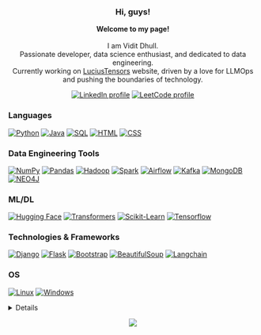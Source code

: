 <h3 align="center">Hi, guys!</h3>

<p align="center">
    <b>Welcome to my page!</b><br><br>
        I am Vidit Dhull.<br>
        Passionate developer, data science enthusiast, and dedicated to data engineering.<br>
        Currently working on <a href="https://luciustensors.com/">LuciusTensors</a> website, driven by a love for LLMOps and pushing the boundaries of technology.<br>
</p>
<p align="center">
    <a href="https://www.linkedin.com/in/vidit-dhull-045665236"><img src="https://img.shields.io/badge/linkedin-black?style=for-the-badge&logo=linkedin" alt="LinkedIn profile"></a>
    <a href="https://leetcode.com/Vidit_Dhull/"><img src="https://img.shields.io/badge/leetcode-black?style=for-the-badge&logo=leetcode" alt="LeetCode profile"></a>
</p>

### Languages
[![Python](https://img.shields.io/badge/python-black?style=for-the-badge&logo=python)](https://github.com/viditdhull)
[![Java](https://img.shields.io/badge/java-black?style=for-the-badge&logo=openjdk)](https://github.com/viditdhull)
[![SQL](https://img.shields.io/badge/sql-black?style=for-the-badge&logo=mysql)](https://github.com/viditdhull)
[![HTML](https://img.shields.io/badge/html-black?style=for-the-badge&logo=html5)](https://github.com/viditdhull)
[![CSS](https://img.shields.io/badge/css-black?style=for-the-badge&logo=css3)](https://github.com/viditdhull)

### Data Engineering Tools
[![NumPy](https://img.shields.io/badge/numpy-black?style=for-the-badge&logo=numpy)](https://github.com/viditdhull)
[![Pandas](https://img.shields.io/badge/pandas-black?style=for-the-badge&logo=pandas)](https://github.com/viditdhull)
[![Hadoop](https://img.shields.io/badge/Hadoop-black?style=for-the-badge&logo=Apache%20Hadoop)](https://github.com/viditdhull)
[![Spark](https://img.shields.io/badge/Spark-black?style=for-the-badge&logo=Apache%20Spark)](https://github.com/viditdhull)
[![Airflow](https://img.shields.io/badge/Airflow-black?style=for-the-badge&logo=Apache%20Airflow)](https://github.com/viditdhull)
[![Kafka](https://img.shields.io/badge/Kafka-black?style=for-the-badge&logo=Apache%20Kafka)](https://github.com/viditdhull)
[![MongoDB](https://img.shields.io/badge/mongodb-black?style=for-the-badge&logo=mongodb)](https://github.com/viditdhull)
[![NEO4J](https://img.shields.io/badge/neo4j-black?style=for-the-badge&logo=neo4j)](https://github.com/viditdhull)

### ML/DL
[![Hugging Face](https://img.shields.io/badge/Hugging%20Face-black?style=for-the-badge&logo=hugging%20face)](https://github.com/viditdhull)
[![Transformers](https://img.shields.io/badge/Transformers-black?style=for-the-badge&logo=rust)](https://github.com/viditdhull)
[![Scikit-Learn](https://img.shields.io/badge/scikit--learn-black?style=for-the-badge&logo=scikit-learn)](https://github.com/viditdhull)
[![Tensorflow](https://img.shields.io/badge/Tensorflow-black?style=for-the-badge&logo=tensorflow)](https://github.com/viditdhull)

### Technologies & Frameworks
[![Django](https://img.shields.io/badge/django-black?style=for-the-badge&logo=django)](https://github.com/viditdhull)
[![Flask](https://img.shields.io/badge/Flask-black?style=for-the-badge&logo=flask)](https://github.com/viditdhull)
[![Bootstrap](https://img.shields.io/badge/bootstrap-black?style=for-the-badge&logo=bootstrap)](https://github.com/viditdhull)
[![BeautifulSoup](https://img.shields.io/badge/beautifulsoup-black?style=for-the-badge&logo=beautifulsoup)](https://github.com/viditdhull)
[![Langchain](https://img.shields.io/badge/langchain-black?style=for-the-badge&logo=langchain)](https://github.com/viditdhull)

### OS
[![Linux](https://img.shields.io/badge/linux-black?style=for-the-badge&logo=Linux)](https://github.com/viditdhull)
[![Windows](https://img.shields.io/badge/Windows-black?style=for-the-badge&logo=Windows)](https://github.com/viditdhull)

<details>
<p align="center">
  <a href="https://github.com/viditdhull">
    <img src="http://github-profile-summary-cards.vercel.app/api/cards/profile-details?username=viditdhull&theme=transparent" />
  </a>
  <a href="https://github.com/viditdhull">
    <img src="https://github-readme-streak-stats.herokuapp.com/?user=viditdhull&hide_border=true&card_width=338&theme=transparent" />
  </a>
  <a href="https://github.com/viditdhull">
    <img src="http://github-profile-summary-cards.vercel.app/api/cards/stats?username=viditdhull&theme=transparent" />
  </a>
</p>
</details>

<p align="center">
  <a href="https://github.com/viditdhull">
    <img src="https://komarev.com/ghpvc/?username=viditdhull&color=blue&style=flat)" />
  </a>
</p>
<!--

- 🔭 I’m currently working on ...
- 🌱 I’m currently learning ...
- 👯 I’m looking to collaborate on ...
- 🤔 I’m looking for help with ...
- 💬 Ask me about ...
- 📫 How to reach me: ...
- 😄 Pronouns: ...
- ⚡ Fun fact: ...
-->
